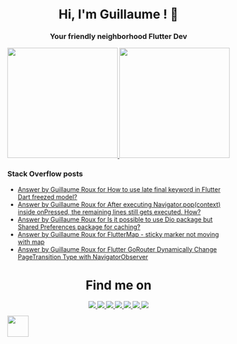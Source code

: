 <h1 align="center">Hi, I'm Guillaume ! 💙</h1>
<h3 align="center">Your friendly neighborhood Flutter Dev</h3>

<p align="center">
 <a>
  <a href="https://github.com/TesteurManiak?tab=repositories">
   <img height="250em" src="https://api.githubtrends.io/user/svg/TesteurManiak/langs?time_range=one_year&loc_metric=changed&compact=True&theme=dark" />
  </a>
  <a href="https://stackoverflow.com/users/9942346/testeur-maniak">
   <img height="250em" src="https://github-readme-stackoverflow.vercel.app/?userID=9942346&theme=dark" />
  </a>
 </a>
</p>

### Stack Overflow posts

<!-- STACKOVERFLOW:START -->
- [Answer by Guillaume Roux for How to use late final keyword in Flutter Dart freezed model?](https://stackoverflow.com/questions/76502648/how-to-use-late-final-keyword-in-flutter-dart-freezed-model/76504201#76504201)
- [Answer by Guillaume Roux for After executing Navigator.pop&lpar;context&rpar; inside onPressed, the remaining lines still gets executed. How?](https://stackoverflow.com/questions/76489281/after-executing-navigator-popcontext-inside-onpressed-the-remaining-lines-sti/76489906#76489906)
- [Answer by Guillaume Roux for Is it possible to use Dio package but Shared Preferences package for caching?](https://stackoverflow.com/questions/76127993/is-it-possible-to-use-dio-package-but-shared-preferences-package-for-caching/76128961#76128961)
- [Answer by Guillaume Roux for FlutterMap - sticky marker not moving with map](https://stackoverflow.com/questions/76109305/fluttermap-sticky-marker-not-moving-with-map/76120842#76120842)
- [Answer by Guillaume Roux for Flutter GoRouter Dynamically Change PageTransition Type with NavigatorObserver](https://stackoverflow.com/questions/75695991/flutter-gorouter-dynamically-change-pagetransition-type-with-navigatorobserver/75697067#75697067)
<!-- STACKOVERFLOW:END -->

<h1 align="center">Find me on</h1>

<p align="center">
 <a href="https://twitter.com/TesteurManiak">
  <img src="https://img.shields.io/badge/Twitter-1DA1F2?style=for-the-badge&logo=twitter&logoColor=white"/>
 </a>
 <a href="https://www.linkedin.com/in/guillaume2-roux/">
  <img src="https://img.shields.io/badge/linkedin%20-%230077B5.svg?&style=for-the-badge&logo=linkedin&logoColor=white"/>
 </a>
 <a href="https://stackoverflow.com/users/9942346/guillaume-roux">
  <img src="https://img.shields.io/badge/Stack_Overflow-FE7A16?style=for-the-badge&logo=stack-overflow&logoColor=white"/>
 </a>
 <a href="https://medium.com/@rouxguillaume">
  <img src="https://img.shields.io/badge/Medium-12100E?style=for-the-badge&logo=medium&logoColor=white"/>
 </a>
 <a href="https://gitlab.com/G_Roux">
  <img src="https://img.shields.io/badge/gitlab%20-%23181717.svg?&style=for-the-badge&logo=gitlab&logoColor=white"/>
 </a>
 <a href="https://github.com/TesteurManiak">
  <img src="https://img.shields.io/badge/github%20-%23121011.svg?&style=for-the-badge&logo=github&logoColor=white"/>
 </a>
 <a href="https://www.reddit.com/user/TesteurManiak">
  <img src="https://img.shields.io/badge/Reddit-FF4500?style=for-the-badge&logo=reddit&logoColor=white"/>
 </a>
</p>

<p>
 <a href="https://www.buymeacoffee.com/guillaumeroux">
  <img src="https://raw.githubusercontent.com/onimur/.github/master/.resources/support-buy-coffee.png" height="48px"/>
 </a>
</p>
